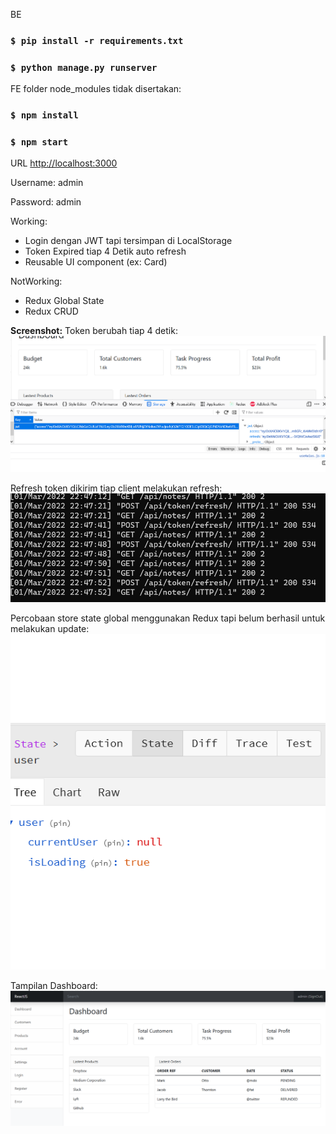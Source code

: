 BE

### `$ pip install -r requirements.txt`
### `$ python manage.py runserver`

FE
folder node_modules tidak disertakan:

### `$ npm install`
### `$ npm start`

URL [http://localhost:3000](http://localhost:3000)

Username: admin

Password: admin

Working:
- Login dengan JWT tapi tersimpan di LocalStorage
- Token Expired tiap 4 Detik auto refresh
- Reusable UI component (ex: Card)

NotWorking:
- Redux Global State
- Redux CRUD

**Screenshot:**
Token berubah tiap 4 detik:
![alt tag](https://github.com/zidni-bwi/react-dashboard-jwt/blob/main/Screenshot_5.png)

Refresh token dikirim tiap client melakukan refresh:
![alt tag](https://github.com/zidni-bwi/react-dashboard-jwt/blob/main/Screenshot_7.png)

Percobaan store state global menggunakan Redux tapi belum berhasil untuk melakukan update:
![alt tag](https://github.com/zidni-bwi/react-dashboard-jwt/blob/main/Screenshot_8.png)

Tampilan Dashboard:
![alt tag](https://github.com/zidni-bwi/react-dashboard-jwt/blob/main/Screenshot_9.png)
